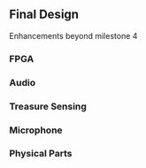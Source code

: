 ## Final Design
Enhancements beyond milestone 4  

### FPGA


### Audio


### Treasure Sensing


### Microphone


### Physical Parts

